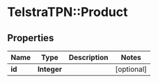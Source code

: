 # TelstraTPN::Product

## Properties
Name | Type | Description | Notes
------------ | ------------- | ------------- | -------------
**id** | **Integer** |  | [optional] 


